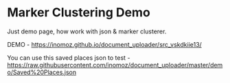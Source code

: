 # Marker Clustering Demo

Just demo page, how work with json & marker clusterer.

DEMO - https://inomoz.github.io/document_uploader/src_vskdkiie13/

You can use this saved places json to test - https://raw.githubusercontent.com/inomoz/document_uploader/master/demo/Saved%20Places.json
